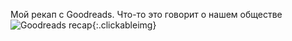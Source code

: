 ---
---
Мой рекап с Goodreads. Что-то это говорит о нашем обществе
![Goodreads recap]({{site.url}}/assets/images/goodreads2024.png){:.clickableimg}